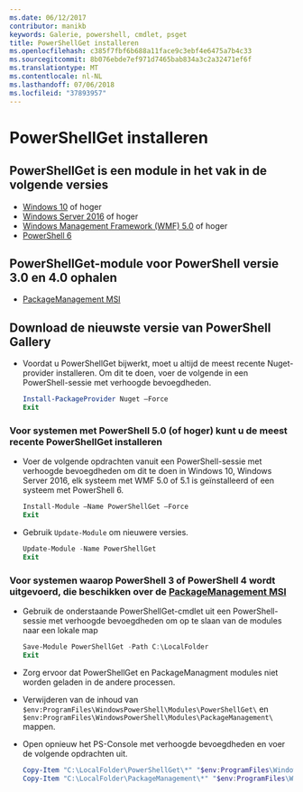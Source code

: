 ```yaml
---
ms.date: 06/12/2017
contributor: manikb
keywords: Galerie, powershell, cmdlet, psget
title: PowerShellGet installeren
ms.openlocfilehash: c385f7fbf6b688a11face9c3ebf4e6475a7b4c33
ms.sourcegitcommit: 8b076ebde7ef971d7465bab834a3c2a32471ef6f
ms.translationtype: MT
ms.contentlocale: nl-NL
ms.lasthandoff: 07/06/2018
ms.locfileid: "37893957"
---
```

# <a name="installing-powershellget"></a>PowerShellGet installeren

## <a name="powershellget-is-an-in-box-module-in-the-following-releases"></a>PowerShellGet is een module in het vak in de volgende versies

- [Windows 10](https://www.microsoft.com/en-us/windows) of hoger
- [Windows Server 2016](/windows-server/windows-server) of hoger
- [Windows Management Framework (WMF) 5.0](https://www.microsoft.com/en-us/download/details.aspx?id=50395) of hoger
- [PowerShell 6](https://github.com/PowerShell/PowerShell/releases)

## <a name="get-powershellget-module-for-powershell-versions-30-and-40"></a>PowerShellGet-module voor PowerShell versie 3.0 en 4.0 ophalen

- [PackageManagement MSI](https://www.microsoft.com/en-us/download/details.aspx?id=51451)

## <a name="get-the-latest-version-from-powershell-gallery"></a>Download de nieuwste versie van PowerShell Gallery

- Voordat u PowerShellGet bijwerkt, moet u altijd de meest recente Nuget-provider installeren. Om dit te doen, voer de volgende in een PowerShell-sessie met verhoogde bevoegdheden.

  ```powershell
  Install-PackageProvider Nuget –Force
  Exit
  ```

### <a name="for-systems-with-powershell-50-or-newer-you-can-install-the-latest-powershellget"></a>Voor systemen met PowerShell 5.0 (of hoger) kunt u de meest recente PowerShellGet installeren

- Voer de volgende opdrachten vanuit een PowerShell-sessie met verhoogde bevoegdheden om dit te doen in Windows 10, Windows Server 2016, elk systeem met WMF 5.0 of 5.1 is geïnstalleerd of een systeem met PowerShell 6.

  ```powershell
  Install-Module –Name PowerShellGet –Force
  Exit
  ```

- Gebruik `Update-Module` om nieuwere versies.

  ```powershell
  Update-Module -Name PowerShellGet
  Exit
  ```

### <a name="for-systems-running-powershell-3-or-powershell-4-that-have-installed-the-packagemanagement-msihttpswwwmicrosoftcomen-usdownloaddetailsaspxid51451"></a>Voor systemen waarop PowerShell 3 of PowerShell 4 wordt uitgevoerd, die beschikken over de [PackageManagement MSI](https://www.microsoft.com/en-us/download/details.aspx?id=51451)

- Gebruik de onderstaande PowerShellGet-cmdlet uit een PowerShell-sessie met verhoogde bevoegdheden om op te slaan van de modules naar een lokale map

  ```powershell
  Save-Module PowerShellGet -Path C:\LocalFolder
  Exit
  ```

- Zorg ervoor dat PowerShellGet en PackageManagment modules niet worden geladen in de andere processen.
- Verwijderen van de inhoud van `$env:ProgramFiles\WindowsPowerShell\Modules\PowerShellGet\` en `$env:ProgramFiles\WindowsPowerShell\Modules\PackageManagement\` mappen.
- Open opnieuw het PS-Console met verhoogde bevoegdheden en voer de volgende opdrachten uit.

  ```powershell
  Copy-Item "C:\LocalFolder\PowerShellGet\*" "$env:ProgramFiles\WindowsPowerShell\Modules\PowerShellGet\" -Recurse -Force
  Copy-Item "C:\LocalFolder\PackageManagement\*" "$env:ProgramFiles\WindowsPowerShell\Modules\PackageManagement\" -Recurse -Force
  ```